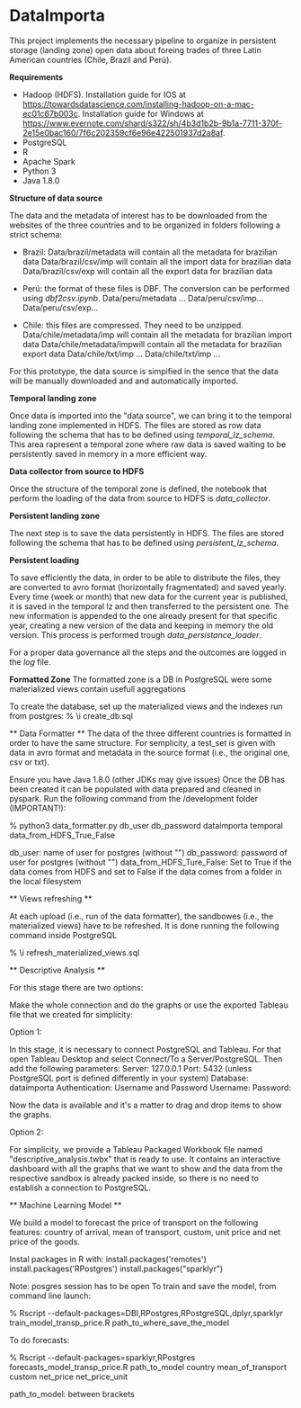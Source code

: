 # DataImporta

This project implements the necessary pipeline to organize in persistent storage (landing zone) open data about foreing trades of three Latin American countries (Chile, Brazil and Perú).

**Requirements**

- Hadoop (HDFS). Installation guide for IOS at https://towardsdatascience.com/installing-hadoop-on-a-mac-ec01c67b003c. Installation guide for Windows at https://www.evernote.com/shard/s322/sh/4b3d1b2b-9b1a-7711-370f-2e15e0bac160/7f6c202359cf6e96e422501937d2a8af.
- PostgreSQL
- R
- Apache Spark
- Python 3
- Java 1.8.0

**Structure of data source**

The data and the metadata of interest has to be downloaded from the websites of the three countries and to be organized in folders following a strict schema:

- Brazil: Data/brazil/metadata will contain all the metadata for brazilian data
          Data/brazil/csv/imp will contain all the import data for brazilian data
          Data/brazil/csv/exp will contain all the export data for brazilian data
          
- Perú: the format of these files is DBF. The conversion can be performed using _dbf2csv.ipynb_.
        Data/peru/metadata ...
        Data/peru/csv/imp...
        Data/peru/csv/exp...
        
- Chile: this files are compressed. They need to be unzipped.
        Data/chile/metadata/imp will contain all the metadata for brazilian import data
        Data/chile/metadata/impwill contain all the metadata for brazilian export data
        Data/chile/txt/imp ...
        Data/chile/txt/imp ...
       
For this prototype, the data source is simpified in the sence that the data will be manually downloaded and and automatically imported.


**Temporal landing zone**

Once data is imported into the "data source", we can bring it to the temporal landing zone implemented in HDFS. The files are stored as row data following the schema that has to be defined using _temporal_lz_schema_. This area rapresent a temporal zone where raw data is saved waiting to be persistently saved in memory in a more efficient way.


**Data collector from source to HDFS**

Once the structure of the temporal zone is defined, the notebook that perform the loading of the data from source to HDFS is _data_collector_.


**Persistent landing zone**

The next step is to  save the data persistently in HDFS. The files are stored following the schema that has to be defined using _persistent_lz_schema_.

**Persistent loading**

To save efficiently the data, in order to be able to distribute the files, they are converted to avro format (horizontally fragmentated) and saved yearly.
Every time (week or month) that new data for the current year is published, it is saved in the temporal lz and then transferred to the persistent one. The new information is appended to the one already present for that specific year, creating a new version of the data and keeping in memory the old version. This process is performed trough _data_persistance_loader_.

For a proper data governance all the steps and the outcomes are logged in the _log_ file.


**Formatted Zone**
The formatted zone is a DB in PostgreSQL were some materialized views contain usefull aggregations

To create the database, set up the materialized views and the indexes run from postgres:
% \i create_db.sql


** Data Formatter **
The data of the three different countries is formatted in order to have the same structure. For semplicity, a test_set is given with data in avro format and metadata in the source format (i.e., the original one, csv or txt).

Ensure you have Java 1.8.0 (other JDKs may give issues)
Once the DB has been created it can be populated with data prepared and cleaned in pyspark.
Run the following command from the /development folder (IMPORTANT!):

% python3 data_formatter.py db_user db_password dataimporta temporal data_from_HDFS_True_False

db_user: name of user for postgres (without "")
db_password: password of user for postgres (without "")
data_from_HDFS_Ture_False: Set to True if the data comes from HDFS and set to False if the data comes from a folder in the local filesystem


** Views refreshing **

At each upload (i.e., run of the data formatter), the sandbowes (i.e., the materialized views) have to be refreshed. It is done running the following command inside PostgreSQL

% \i refresh_materialized_views.sql


** Descriptive Analysis **

For this stage there are two options:

Make the whole connection and do the graphs or use the exported Tableau file that we created for simplicity:

Option 1:

In this stage, it is necessary to connect PostgreSQL and Tableau. For that open Tableau Desktop and select Connect/To a Server/PostgreSQL.
Then add the following parameters:
Server: 127.0.0.1
Port: 5432 (unless PostgreSQL port is defined differently in your system)
Database: dataimporta
Authentication: Username and Password
Username: <Your PostgreSQL username>
Password: <Your PostgreSQL password>

Now the data is available and it's a matter to drag and drop items to show the graphs.

Option 2: 

For simplicity, we provide a Tableau Packaged Workbook file named "descriptive_analysis.twbx" that is ready to use. It contains an interactive dashboard with all the graphs that we
want to show and the data from the respective sandbox is already packed inside, so there is no need to establish a connection to PostgreSQL.


** Machine Learning Model **

We build a model to forecast the price of transport on the following features: country of arrival, mean of transport, custom, unit price and net price of the goods.         
          
Instal packages in R with:
install.packages('remotes')
install.packages('RPostgres')
install.packages("sparklyr")

Note: posgres session has to be open
To train and save the model, from command line launch:

% Rscript --default-packages=DBI,RPostgres,RPostgreSQL,dplyr,sparklyr train_model_transp_price.R path_to_where_save_the_model


To do forecasts:

% Rscript --default-packages=sparklyr,RPostgres forecasts_model_transp_price.R path_to_model country mean_of_transport custom net_price net_price_unit     

path_to_model: between brackets
